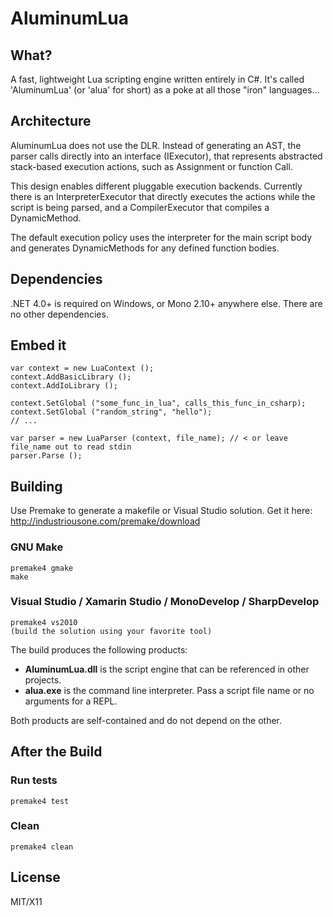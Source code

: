 AluminumLua
===========

What?
-----

A fast, lightweight Lua scripting engine written entirely in C#. It's called 'AluminumLua' (or 'alua' for short) as a poke at all those "iron" languages...

Architecture
------------

AluminumLua does not use the DLR. Instead of generating an AST, the parser calls directly into an interface (IExecutor), that represents abstracted stack-based execution actions, such as Assignment or function Call.

This design enables different pluggable execution backends. Currently there is an InterpreterExecutor that directly executes the actions while the script is being parsed, and a CompilerExecutor that compiles a DynamicMethod.

The default execution policy uses the interpreter for the main script body and generates DynamicMethods for any defined function bodies. 

Dependencies
------------

.NET 4.0+ is required on Windows, or Mono 2.10+ anywhere else. There are no other dependencies.

Embed it
--------

	var context = new LuaContext ();
	context.AddBasicLibrary ();
	context.AddIoLibrary ();

	context.SetGlobal ("some_func_in_lua", calls_this_func_in_csharp);
	context.SetGlobal ("random_string", "hello");
	// ...

	var parser = new LuaParser (context, file_name); // < or leave file_name out to read stdin
	parser.Parse ();



Building
--------

Use Premake to generate a makefile or Visual Studio solution.
Get it here: http://industriousone.com/premake/download

### GNU Make ###

	premake4 gmake
	make

### Visual Studio / Xamarin Studio / MonoDevelop / SharpDevelop ###

	premake4 vs2010
	(build the solution using your favorite tool)

The build produces the following products:

+ **AluminumLua.dll** is the script engine that can be referenced in other projects.
+ **alua.exe** is the command line interpreter. Pass a script file name or no arguments for a REPL.

Both products are self-contained and do not depend on the other.

After the Build
---------------

### Run tests ###

	premake4 test

### Clean ###

	premake4 clean

License
-------
MIT/X11
